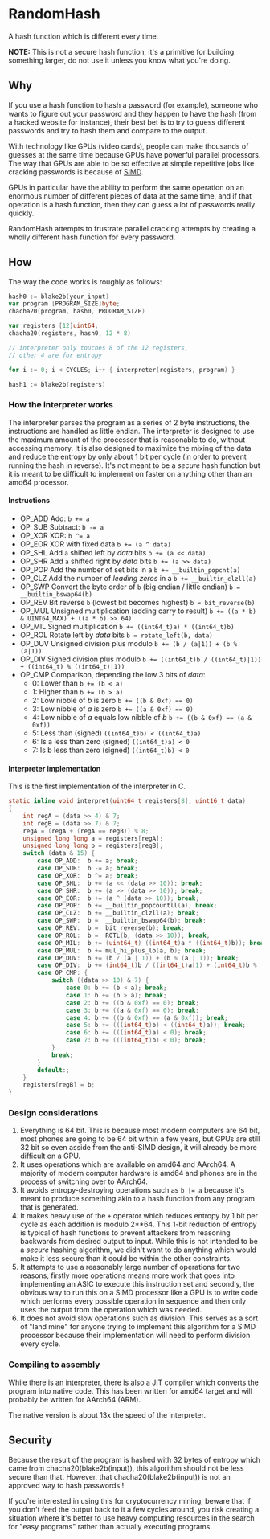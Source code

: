 # RandomHash

A hash function which is different every time.

**NOTE:** This is not a secure hash function, it's a primitive for building something
larger, do not use it unless you know what you're doing.

## Why

If you use a hash function to hash a password (for example), someone who wants to figure
out your password and they happen to have the hash (from a hacked website for instance),
their best bet is to try to guess different passwords and try to hash them and compare to
the output.

With technology like GPUs (video cards), people can make thousands of guesses at the same
time because GPUs have powerful parallel processors. The way that GPUs are able to be so
effective at simple repetitive jobs like cracking passwords is because of
[SIMD](https://en.wikipedia.org/wiki/SIMD).

GPUs in particular have the ability to perform the same operation on an enormous number of
different pieces of data at the same time, and if that operation is a hash function, then
they can guess a lot of passwords really quickly.

RandomHash attempts to frustrate parallel cracking attempts by creating a wholly different
hash function for every password.

## How

The way the code works is roughly as follows:

```go
hash0 := blake2b(your_input)
var program [PROGRAM_SIZE]byte;
chacha20(program, hash0, PROGRAM_SIZE)

var registers [12]uint64;
chacha20(registers, hash0, 12 * 8)

// interpreter only touches 8 of the 12 registers,
// other 4 are for entropy

for i := 0; i < CYCLES; i++ { interpreter(registers, program) }

hash1 := blake2b(registers)
```

### How the interpreter works

The interpreter parses the program as a series of 2 byte instructions, the instructions
are handled as little endian. The interpreter is designed to use the maximum amount of
the processor that is reasonable to do, without accessing memory. It is also designed
to maximize the mixing of the data and reduce the entropy by only about 1 bit per cycle
(in order to prevent running the hash in reverse). It's not meant to be a *secure* hash
function but it is meant to be difficult to implement on faster on anything other than
an amd64 processor.

#### Instructions

* OP_ADD Add: `b += a`
* OP_SUB Subtract: `b -= a`
* OP_XOR XOR: `b ^= a`
* OP_EOR XOR with fixed data `b += (a ^ data)`
* OP_SHL Add `a` shifted left by *data* bits `b += (a << data)`
* OP_SHR Add `a` shifted right by *data* bits `b += (a >> data)`
* OP_POP Add the number of set bits in a `b += __builtin_popcnt(a)`
* OP_CLZ Add the number of *leading zeros* in a `b += __builtin_clzll(a)`
* OP_SWP Convert the byte order of `b` (big endian / little endian) `b = __builtin_bswap64(b)`
* OP_REV Bit reverse `b` (lowest bit becomes highest) `b = bit_reverse(b)`
* OP_MUL Unsigned multiplication (adding carry to result) `b += ((a * b) & UINT64_MAX) + ((a * b) >> 64)`
* OP_MIL Signed multiplication `b += ((int64_t)a) * ((int64_t)b)`
* OP_ROL Rotate left by *data* bits `b = rotate_left(b, data)`
* OP_DUV Unsigned division plus modulo `b += (b / (a|1)) + (b % (a|1))`
* OP_DIV Signed division plus modulo `b += ((int64_t)b / ((int64_t)|1)) + ((int64_t) % ((int64_t)|1))`
* OP_CMP Comparison, depending the low 3 bits of *data*:
  * 0: Lower than `b += (b < a)`
  * 1: Higher than `b += (b > a)`
  * 2: Low nibble of *b* is zero `b += ((b & 0xf) == 0)`
  * 3: Low nibble of *a* is zero `b += ((a & 0xf) == 0)`
  * 4: Low nibble of *a* equals low nibble of *b* `b += ((b & 0xf) == (a & 0xf))`
  * 5: Less than (signed) `((int64_t)b) < ((int64_t)a)`
  * 6: Is a less than zero (signed) `((int64_t)a) < 0`
  * 7: Is b less than zero (signed) `((int64_t)b) < 0`

#### Interpreter implementation

This is the first implementation of the interpreter in C.

```c
static inline void interpret(uint64_t registers[8], uint16_t data)
{
    int regA = (data >> 4) & 7;
    int regB = (data >> 7) & 7;
    regA = (regA + (regA == regB)) % 8;
    unsigned long long a = registers[regA];
    unsigned long long b = registers[regB];
    switch (data & 15) {
        case OP_ADD:  b += a; break;
        case OP_SUB:  b -= a; break;
        case OP_XOR:  b ^= a; break;
        case OP_SHL:  b += (a << (data >> 10)); break;
        case OP_SHR:  b += (a >> (data >> 10)); break;
        case OP_EOR:  b += (a ^ (data >> 10)); break;
        case OP_POP:  b += __builtin_popcountll(a); break;
        case OP_CLZ:  b += __builtin_clzll(a); break;
        case OP_SWP:  b =  __builtin_bswap64(b); break;
        case OP_REV:  b =  bit_reverse(b); break;
        case OP_ROL:  b =  ROTL(b, (data >> 10)); break;
        case OP_MIL:  b += (uint64_t) ((int64_t)a * ((int64_t)b)); break;
        case OP_MUL:  b += mul_hi_plus_lo(a, b); break;
        case OP_DUV:  b += (b / (a | 1)) + (b % (a | 1)); break;
        case OP_DIV:  b += (int64_t)b / ((int64_t)a|1) + (int64_t)b % ((int64_t)a|1); break;
        case OP_CMP: {
            switch ((data >> 10) & 7) {
                case 0: b += (b < a); break;
                case 1: b += (b > a); break;
                case 2: b += ((b & 0xf) == 0); break;
                case 3: b += ((a & 0xf) == 0); break;
                case 4: b += ((b & 0xf) == (a & 0xf)); break;
                case 5: b += (((int64_t)b) < ((int64_t)a)); break;
                case 6: b += (((int64_t)a) < 0); break;
                case 7: b += (((int64_t)b) < 0); break;
            }
            break;
        }
        default:;
    }
    registers[regB] = b;
}
```

### Design considerations
1. Everything is 64 bit. This is because most modern computers are 64 bit, most phones
are going to be 64 bit within a few years, but GPUs are still 32 bit so even asside
from the anti-SIMD design, it will already be more difficult on a GPU.
2. It uses operations which are available on amd64 and AArch64. A majority of modern
computer hardware is amd64 and phones are in the process of switching over to AArch64.
3. It avoids entropy-destroying operations such as `b |= a` because it's meant to
produce something akin to a hash function from any program that is generated.
4. It makes heavy use of the `+` operator which reduces entropy by 1 bit per cycle
as each addition is modulo 2**64. This 1-bit reduction of entropy is typical of hash
functions to prevent attackers from reasoning backwards from desired output to input.
While this is not intended to be a *secure* hashing algorithm, we didn't want to do
anything which would make it less secure than it could be within the other constraints.
5. It attempts to use a reasonably large number of operations for two reasons, firstly
more operations means more work that goes into implementing an ASIC to execute this
instruction set and secondly, the obvious way to run this on a SIMD processor like a
GPU is to write code which performs every possible operation in sequence and then only
uses the output from the operation which was needed.
6. It does not avoid slow operations such as division. This serves as a sort of
"land mine" for anyone trying to implement this algorithm for a SIMD processor because
their implementation will need to perform division every cycle.

### Compiling to assembly
While there is an interpreter, there is also a JIT compiler which converts the program
into native code. This has been written for amd64 target and will probably be written
for AArch64 (ARM).

The native version is about 13x the speed of the interpreter.

## Security

Because the result of the program is hashed with 32 bytes of entropy which came from
chacha20(blake2b(input)), this algorithm should not be less secure than that. However,
that chacha20(blake2b(input)) is not an approved way to hash passwords !

If you're interested in using this for cryptocurrency mining, beware that if you don't
feed the output back to it a few cycles around, you risk creating a situation where
it's better to use heavy computing resources in the search for "easy programs" rather
than actually executing programs.